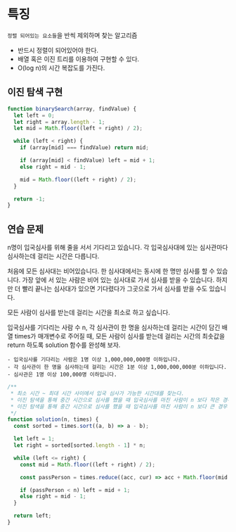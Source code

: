 # 특징

`정렬 되어있는 요소들`을 반씩 제외하며 찾는 알고리즘

- 반드시 정렬이 되어있어야 한다.
- 배열 혹은 이진 트리를 이용하여 구현할 수 있다.
- O(log n)의 시간 복잡도를 가진다.

## 이진 탐색 구현

```js
function binarySearch(array, findValue) {
  let left = 0;
  let right = array.length - 1;
  let mid = Math.floor((left + right) / 2);

  while (left < right) {
    if (array[mid] === findValue) return mid;

    if (array[mid] < findValue) left = mid + 1;
    else right = mid - 1;

    mid = Math.floor((left + right) / 2);
  }

  return -1;
}
```

## 연습 문제

n명이 입국심사를 위해 줄을 서서 기다리고 있습니다. 각 입국심사대에 있는 심사관마다 심사하는데 걸리는 시간은 다릅니다.

처음에 모든 심사대는 비어있습니다. 한 심사대에서는 동시에 한 명만 심사를 할 수 있습니다. 가장 앞에 서 있는 사람은 비어 있는 심사대로 가서 심사를 받을 수 있습니다. 하지만 더 빨리 끝나는 심사대가 있으면 기다렸다가 그곳으로 가서 심사를 받을 수도 있습니다.

모든 사람이 심사를 받는데 걸리는 시간을 최소로 하고 싶습니다.

입국심사를 기다리는 사람 수 n, 각 심사관이 한 명을 심사하는데 걸리는 시간이 담긴 배열 times가 매개변수로 주어질 때, 모든 사람이 심사를 받는데 걸리는 시간의 최솟값을 return 하도록 solution 함수를 완성해 보자.

```
- 입국심사를 기다리는 사람은 1명 이상 1,000,000,000명 이하입니다.
- 각 심사관이 한 명을 심사하는데 걸리는 시간은 1분 이상 1,000,000,000분 이하입니다.
- 심사관은 1명 이상 100,000명 이하입니다.
```

```js
/**
 * 최소 시간 ~ 최대 시간 사이에서 입국 심사가 가능한 시간대를 찾는다.
 * 이진 탐색을 통해 중간 시간으로 심사를 했을 때 입국심사를 마친 사람이 n 보다 작은 경우 => passPerson < n ( left = mid + 1)
 * 이진 탐색을 통해 중간 시간으로 심사를 했을 때 입국심사를 마친 사람이 n 보다 큰 경우 => passPerson > n ( right = mid - 1)
 */
function solution(n, times) {
  const sorted = times.sort((a, b) => a - b);

  let left = 1;
  let right = sorted[sorted.length - 1] * n;

  while (left <= right) {
    const mid = Math.floor((left + right) / 2);

    const passPerson = times.reduce((acc, cur) => acc + Math.floor(mid / cur), 0);

    if (passPerson < n) left = mid + 1;
    else right = mid - 1;
  }

  return left;
}
```
